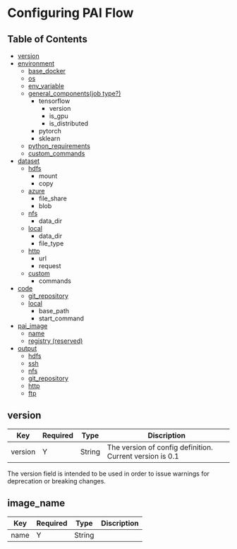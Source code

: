 # Configuring PAI Flow

## Table of Contents
- [version](#version)
- [environment]()
  - [base_docker](#base_docker)
  - [os](#os)
  - [env_variable](#env_variable)
  - [general_components(job type?)](#general_components)
    - tensorflow
      - version
      - is_gpu
      - is_distributed
    - pytorch
    - sklearn
  - [python_requirements](#python_requirements)
  - [custom_commands](#custom_commands)
- [dataset]()
  - [hdfs]()
    - mount
    - copy
  - [azure]()
    - file_share
    - blob
  - [nfs]()
    - data_dir
  - [local]()
    - data_dir
    - file_type
  - [http]()
    - url
    - request
  - [custom]()
    - commands
- [code]()
  - [git_repository]()
  - [local]()
    - base_path
    - start_command
- [pai_image]()
  - [name](#name)
  - [registry (reserved)](#registry)
- [output]()
  - [hdfs]()
  - [ssh]()
  - [nfs]()
  - [git_repository]()
  - [http]()
  - [ftp]()


## version

| Key     | Required | Type   | Discription                                              |
|---------|----------|--------|----------------------------------------------------------|
| version | Y        | String | The version of config definition. Current version is 0.1 |

The version field is intended to be used in order to issue warnings for deprecation or breaking changes.





## image_name

| Key     | Required | Type   | Discription                                              |
|---------|---------|--------|----------------------------------------------------------|
| name    | Y        | String |  |